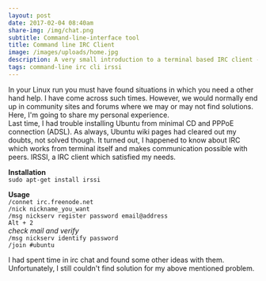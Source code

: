 ```yaml
---
layout: post
date: 2017-02-04 08:40am
share-img: /img/chat.png
subtitle: Command-line-interface tool
title: Command line IRC Client
image: /images/uploads/home.jpg
description: A very small introduction to a terminal based IRC client - irssi.
tags: command-line irc cli irssi
---
```

In your Linux run you must have found situations in which you need a other hand help. I have come across such times. However, we would normally end up in community sites and forums where we may or may not find solutions. Here, I'm going to share my personal experience.\
Last time, I had trouble installing Ubuntu from minimal CD and PPPoE connection (ADSL). As always, Ubuntu wiki pages had cleared out my doubts, not solved though. It turned out, I happened to know about IRC which works from terminal itself and makes communication possible with peers. IRSSI, a IRC client which satisfied my needs.  

**Installation**\
`sudo apt-get install irssi`

**Usage**\
`/connet irc.freenode.net`\
`/nick nickname_you_want`\
`/msg nickserv register password email@address`\
`Alt + 2`\
*check mail and verify*\
`/msg nickserv identify password`\
`/join #ubuntu`

I had spent time in irc chat and found some other ideas with them. Unfortunately, I still couldn't find solution for my above mentioned problem.
